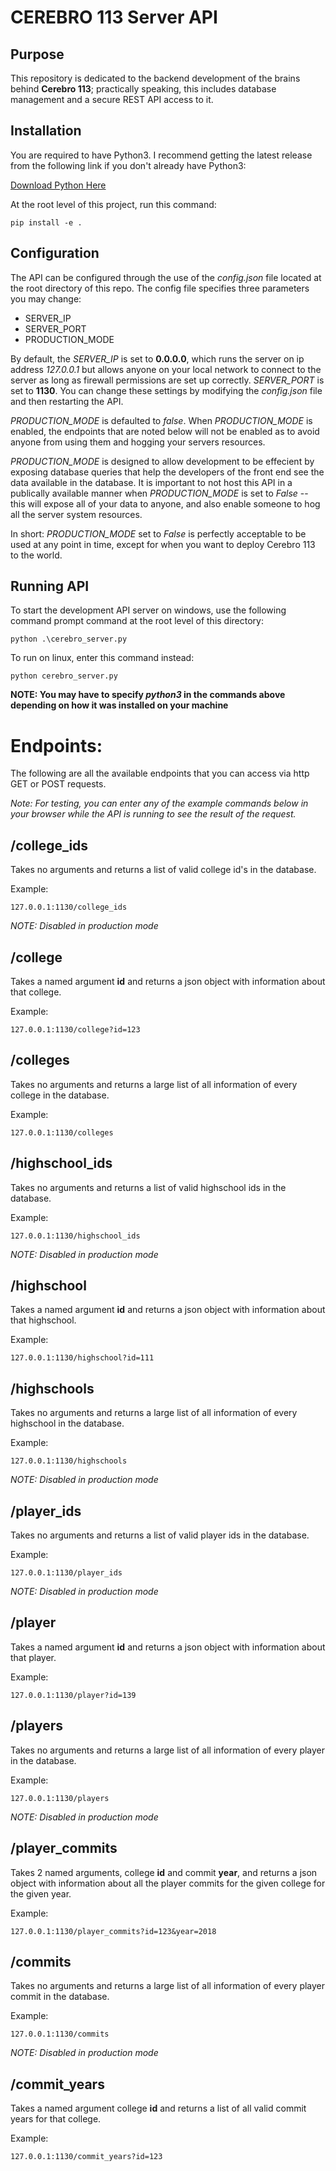 # CEREBRO 113 Server API

## Purpose

This repository is dedicated to the backend development of the brains behind **Cerebro 113**; practically speaking, this includes database management and a secure REST API access to it.

## Installation

You are required to have Python3. I recommend getting the latest release from the following link if you don't already have Python3:

[Download Python Here](https://www.python.org/downloads/)

At the root level of this project, run this command:
```
pip install -e .
```

## Configuration

The API can be configured through the use of the *config.json* file located at the root directory of this repo. The config file specifies three parameters you may change:

- SERVER_IP
- SERVER_PORT
- PRODUCTION_MODE

By default, the *SERVER_IP* is set to **0.0.0.0**, which runs the server on ip address *127.0.0.1* but allows anyone on your local network to connect to the server as long as firewall permissions are set up correctly. *SERVER_PORT* is set to **1130**. You can change these settings by modifying the *config.json* file and then restarting the API.

*PRODUCTION_MODE* is defaulted to *false*. When *PRODUCTION_MODE* is enabled, the endpoints that are noted below will not be enabled as to avoid anyone from using them and hogging your servers resources.

*PRODUCTION_MODE* is designed to allow development to be effecient by exposing database queries that help the developers of the front end see the data available in the database. It is important to not host this API in a publically available manner when *PRODUCTION_MODE* is set to *False* -- this will expose all of your data to anyone, and also enable someone to hog all the server system resources.

In short: *PRODUCTION_MODE* set to *False* is perfectly acceptable to be used at any point in time, except for when you want to deploy Cerebro 113 to the world.

## Running API

To start the development API server on windows, use the following command prompt command at the root level of this directory:
```
python .\cerebro_server.py
```

To run on linux, enter this command instead:
```
python cerebro_server.py
```

**NOTE: You may have to specify *python3* in the commands above depending on how it was installed on your machine**

# Endpoints:

The following are all the available endpoints that you can access via http GET or POST requests.

*Note: For testing, you can enter any of the example commands below in your browser while the API is running to see the result of the request.*

## /college_ids

Takes no arguments and returns a list of valid college id's in the database.

Example:
```
127.0.0.1:1130/college_ids
```

*NOTE: Disabled in production mode*

## /college

Takes a named argument **id** and returns a json object with information about that college.

Example:
```
127.0.0.1:1130/college?id=123
```

## /colleges

Takes no arguments and returns a large list of all information of every college in the database.

Example:
```
127.0.0.1:1130/colleges
```

## /highschool_ids

Takes no arguments and returns a list of valid highschool ids in the database.

Example:
```
127.0.0.1:1130/highschool_ids
```

*NOTE: Disabled in production mode*

## /highschool

Takes a named argument **id** and returns a json object with information about that highschool.

Example:
```
127.0.0.1:1130/highschool?id=111
```

## /highschools

Takes no arguments and returns a large list of all information of every highschool in the database.

Example:
```
127.0.0.1:1130/highschools
```

*NOTE: Disabled in production mode*

## /player_ids

Takes no arguments and returns a list of valid player ids in the database.

Example:
```
127.0.0.1:1130/player_ids
```

*NOTE: Disabled in production mode*

## /player

Takes a named argument **id** and returns a json object with information about that player.

Example:
```
127.0.0.1:1130/player?id=139
```

## /players

Takes no arguments and returns a large list of all information of every player in the database.

Example:
```
127.0.0.1:1130/players
```

*NOTE: Disabled in production mode*

## /player_commits

Takes 2 named arguments, college **id** and commit **year**, and returns a json object with information about all the player commits for the given college for the given year.

Example:
```
127.0.0.1:1130/player_commits?id=123&year=2018
```

## /commits

Takes no arguments and returns a large list of all information of every player commit in the database.

Example:
```
127.0.0.1:1130/commits
```

*NOTE: Disabled in production mode*

## /commit_years

Takes a named argument college **id** and returns a list of all valid commit years for that college.

Example:
```
127.0.0.1:1130/commit_years?id=123
```